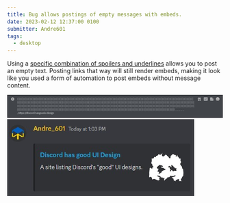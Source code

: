 ```yaml
---
title: Bug allows postings of empty messages with embeds.
date: 2023-02-12 12:37:00 0100
submitter: Andre601
tags:
  - desktop
---
```


Using a [specific combination of spoilers and underlines](https://pastebin.com/NLxd4pg0) allows you to post an empty text. Posting links that way will still render embeds, making it look like you used a form of automation to post embeds without message content.

![Embed issue text](/assets/images/link-embed-bug/empty-message-text.jpg "The text used to post an empty message. Everything after the _ are hidden.")
![Embed issue showcase](/assets/images/link-embed-bug/empty-message.jpg "The result with the non-visible link causing an embed to appear, making it look like I used client modifications.")
